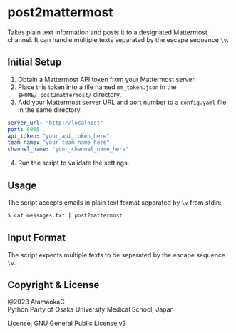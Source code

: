 # post2mattermost

Takes plain text information and posts it to a designated Mattermost channel.
It can handle multiple texts separated by the escape sequence `\v`.

## Initial Setup

1. Obtain a Mattermost API token from your Mattermost server.
2. Place this token into a file named `mm_token.json` in the `$HOME/.post2mattermost/` directory.
3. Add your Mattermost server URL and port number to a `config.yaml` file in the same directory.

```yaml
server_url: "http://localhost"
port: 8065
api_token: "your_api_token_here"
team_name: "your_team_name_here"
channel_name: "your_channel_name_here"
```

4. Run the script to validate the settings.

## Usage

The script accepts emails in plain text format separated by `\v` from stdin:

```bash
$ cat messages.txt | post2mattermost
```

## Input Format

The script expects multiple texts to be separated by the escape sequence `\v`.

## Copyright & License

@2023 AtamaokaC  
Python Party of Osaka University Medical School, Japan

License: GNU General Public License v3

